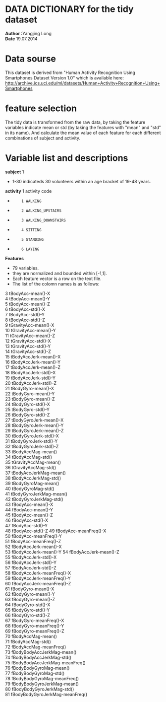 DATA DICTIONARY for the tidy dataset
===============================================
**Author** :Yangjing Long <br />
**Date** 19.07.2014

# Data sourse

This dataset is derived from "Human Activity Recognition Using Smartphones Dataset Version 1.0" which is available here: http://archive.ics.uci.edu/ml/datasets/Human+Activity+Recognition+Using+Smartphones 

# feature selection

The tidy data is transformed from the raw data, by taking the feature variables indicate mean or std (by taking the features with "mean" and "std" in its name). And calculate the mean value of each feature for each different combinations of subject and activity. 

# Variable list and descriptions

**subject** 1 
- 1-30 indicateds 30 volunteers within an age bracket of 19-48 years. 
        
**activity** 1
    activity code
-         1 WALKING
-         2 WALKING_UPSTAIRS
-         3 WALKING_DOWNSTAIRS
-         4 SITTING
-         5 STANDING
-         6 LAYING
         
**Features** 

- 79 variables.
- they are normalized and bounded within [-1,1].
- Each feature vector is a row on the text file.
- The list of the colomn names is as follows:

>
3 tBodyAcc-mean()-X  
4 tBodyAcc-mean()-Y    
5 tBodyAcc-mean()-Z   
6 tBodyAcc-std()-X   
7 tBodyAcc-std()-Y    
8 tBodyAcc-std()-Z   
9 tGravityAcc-mean()-X    
10 tGravityAcc-mean()-Y   
11 tGravityAcc-mean()-Z   
12 tGravityAcc-std()-X   
13 tGravityAcc-std()-Y   
14 tGravityAcc-std()-Z   
15 tBodyAccJerk-mean()-X   
16 tBodyAccJerk-mean()-Y   
17 tBodyAccJerk-mean()-Z   
18 tBodyAccJerk-std()-X   
19 tBodyAccJerk-std()-Y   
20 tBodyAccJerk-std()-Z   
21 tBodyGyro-mean()-X   
22 tBodyGyro-mean()-Y   
23 tBodyGyro-mean()-Z   
24 tBodyGyro-std()-X   
25 tBodyGyro-std()-Y   
26 tBodyGyro-std()-Z   
27 tBodyGyroJerk-mean()-X   
28 tBodyGyroJerk-mean()-Y   
29 tBodyGyroJerk-mean()-Z   
30 tBodyGyroJerk-std()-X    
31 tBodyGyroJerk-std()-Y   
32 tBodyGyroJerk-std()-Z   
33 tBodyAccMag-mean()   
34 tBodyAccMag-std()   
35 tGravityAccMag-mean()   
36 tGravityAccMag-std()   
37 tBodyAccJerkMag-mean()   
38 tBodyAccJerkMag-std()   
39 tBodyGyroMag-mean()  
40 tBodyGyroMag-std()   
41 tBodyGyroJerkMag-mean()  
42 tBodyGyroJerkMag-std()  
43 fBodyAcc-mean()-X   
44 fBodyAcc-mean()-Y  
45 fBodyAcc-mean()-Z  
46 fBodyAcc-std()-X  
47 fBodyAcc-std()-Y   
48 fBodyAcc-std()-Z
49 fBodyAcc-meanFreq()-X  
50 fBodyAcc-meanFreq()-Y  
51 fBodyAcc-meanFreq()-Z  
52 fBodyAccJerk-mean()-X  
53 fBodyAccJerk-mean()-Y 
54 fBodyAccJerk-mean()-Z   
55 fBodyAccJerk-std()-X  
56 fBodyAccJerk-std()-Y   
57 fBodyAccJerk-std()-Z   
58 fBodyAccJerk-meanFreq()-X   
59 fBodyAccJerk-meanFreq()-Y  
60 fBodyAccJerk-meanFreq()-Z  
61 fBodyGyro-mean()-X   
62 fBodyGyro-mean()-Y   
63 fBodyGyro-mean()-Z  
64 fBodyGyro-std()-X  
65 fBodyGyro-std()-Y   
66 fBodyGyro-std()-Z  
67 fBodyGyro-meanFreq()-X  
68 fBodyGyro-meanFreq()-Y   
69 fBodyGyro-meanFreq()-Z   
70 fBodyAccMag-mean()  
71 fBodyAccMag-std()  
72 fBodyAccMag-meanFreq()  
73 fBodyBodyAccJerkMag-mean()   
74 fBodyBodyAccJerkMag-std()   
75 fBodyBodyAccJerkMag-meanFreq()  
76 fBodyBodyGyroMag-mean()  
77 fBodyBodyGyroMag-std()  
78 fBodyBodyGyroMag-meanFreq()  
79 fBodyBodyGyroJerkMag-mean()  
80 fBodyBodyGyroJerkMag-std()  
81 fBodyBodyGyroJerkMag-meanFreq()  
>






